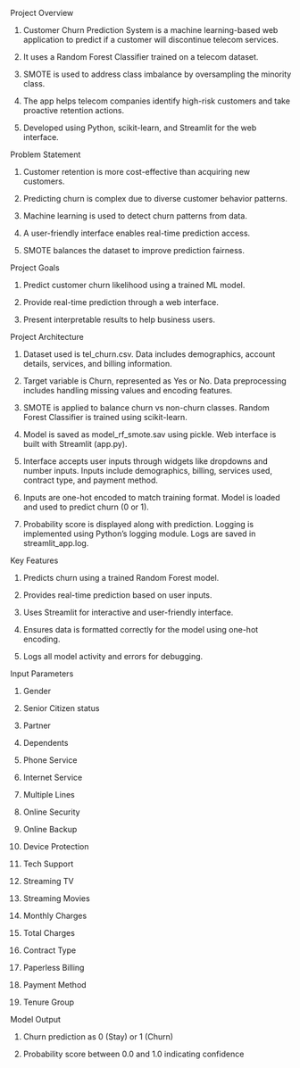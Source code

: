 Project Overview

  1. Customer Churn Prediction System is a machine learning-based web application to predict if a customer will discontinue telecom services.
     
  2. It uses a Random Forest Classifier trained on a telecom dataset.

  3. SMOTE is used to address class imbalance by oversampling the minority class.

  4. The app helps telecom companies identify high-risk customers and take proactive retention actions.

  5. Developed using Python, scikit-learn, and Streamlit for the web interface.

Problem Statement

  1. Customer retention is more cost-effective than acquiring new customers.

  2. Predicting churn is complex due to diverse customer behavior patterns.

  3. Machine learning is used to detect churn patterns from data.

  4. A user-friendly interface enables real-time prediction access.

  5. SMOTE balances the dataset to improve prediction fairness.

Project Goals

  1. Predict customer churn likelihood using a trained ML model.

  2. Provide real-time prediction through a web interface.

  3. Present interpretable results to help business users.

Project Architecture

  1. Dataset used is tel_churn.csv. Data includes demographics, account details, services, and billing information.

  2. Target variable is Churn, represented as Yes or No. Data preprocessing includes handling missing values and encoding features.

  3. SMOTE is applied to balance churn vs non-churn classes. Random Forest Classifier is trained using scikit-learn.

  4. Model is saved as model_rf_smote.sav using pickle. Web interface is built with Streamlit (app.py).

  5. Interface accepts user inputs through widgets like dropdowns and number inputs. Inputs include demographics, billing, services used, contract type, and payment method.

  6. Inputs are one-hot encoded to match training format. Model is loaded and used to predict churn (0 or 1).

  7. Probability score is displayed along with prediction. Logging is implemented using Python’s logging module. Logs are saved in streamlit_app.log.

Key Features

  1. Predicts churn using a trained Random Forest model.

  2. Provides real-time prediction based on user inputs.

  3. Uses Streamlit for interactive and user-friendly interface.

  4. Ensures data is formatted correctly for the model using one-hot encoding.

  5. Logs all model activity and errors for debugging.

Input Parameters

  1. Gender

  2. Senior Citizen status

  3. Partner

  4. Dependents

  5. Phone Service

  6. Internet Service

  7. Multiple Lines

  8. Online Security

  9. Online Backup

  10. Device Protection

  11. Tech Support

  12. Streaming TV

  13. Streaming Movies

  14. Monthly Charges

  15. Total Charges

  16. Contract Type

  17. Paperless Billing

  18. Payment Method

  19. Tenure Group

Model Output

  1. Churn prediction as 0 (Stay) or 1 (Churn)

  2. Probability score between 0.0 and 1.0 indicating confidence
